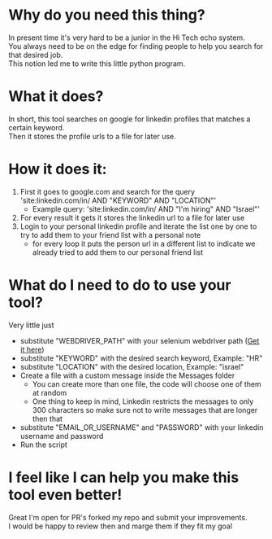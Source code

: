 # Why do you need this thing?
In present time it's very hard to be a junior in the Hi Tech echo system.   
You always need to be on the edge for finding people to help you search for that desired job.  
This notion led me to write this little python program.

# What it does?
In short, this tool searches on google for linkedin profiles that matches a certain keyword.  
Then it stores the profile urls to a file for later use. 

# How it does it:
1. First it goes to google.com and search for the query 'site:linkedin.com/in/ AND "KEYWORD" AND "LOCATION"'
    * Example query: 'site:linkedin.com/in/ AND "I\'m hiring" AND "Israel"'
2. For every result it gets it stores the linkedin url to a file for later use 
3. Login to your personal linkedin profile and iterate the list one by one to try to add them to your friend list with a personal note
    * for every loop it puts the person url in a different list to indicate we already tried to add them to our personal friend list
    
# What do I need to do to use your tool?
Very little just 
* substitute "WEBDRIVER_PATH" with your selenium webdriver path   (<a href="https://www.selenium.dev/downloads/#browsersExpand" target="_blank">Get it here</a>)
* substitute "KEYWORD" with the desired search keyword, Example: "HR"
* substitute "LOCATION" with the desired location, Example: "israel"
* Create a file with a custom message inside the Messages folder
  * You can create more than one file, the code will choose one of them at random 
  * One thing to keep in mind, Linkedin restricts the messages to only 300 characters so make sure not to write messages that are longer then that  
* substitute "EMAIL_OR_USERNAME" and "PASSWORD" with your linkedin username and password
* Run the script 

# I feel like I can help you make this tool even better!
Great I'm open for PR's forked my repo and submit your improvements.  
I would be happy to review then and marge them if they fit my goal 

